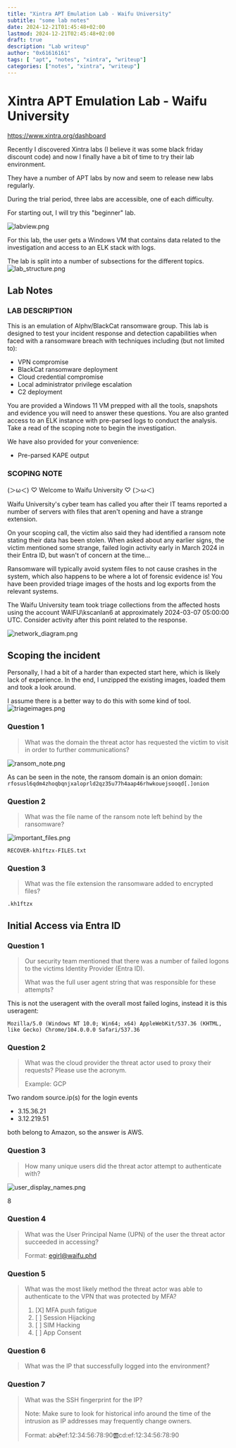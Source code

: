 ```yaml
---
title: "Xintra APT Emulation Lab - Waifu University"
subtitle: "some lab notes"
date: 2024-12-21T01:45:48+02:00
lastmod: 2024-12-21T02:45:48+02:00
draft: true
description: "Lab writeup"
author: "0x61616161"
tags: [ "apt", "notes", "xintra", "writeup"]
categories: ["notes", "xintra", "writeup"]
---
```


# Xintra APT Emulation Lab - Waifu University

https://www.xintra.org/dashboard

Recently I discovered Xintra labs (I believe it was some black friday discount code) and now I finally have a bit of time to try their lab environment.

They have a number of APT labs by now and seem to release new labs regularly.

During the trial period, three labs are accessible, one of each difficulty.

For starting out, I will try this "beginner" lab.

![labview.png](xintra/labview.png)

For this lab, the user gets a Windows VM that contains data related to the investigation and access to an ELK stack with logs.

The lab is split into a number of subsections for the different topics.
![lab_structure.png](xintra/waifu_university/lab_structure.png)

## Lab Notes
### LAB DESCRIPTION
This is an emulation of Alphv/BlackCat ransomware group. This lab is designed to test your incident response and detection capabilities when faced with a ransomware breach with techniques including (but not limited to):

* VPN compromise
* BlackCat ransomware deployment
* Cloud credential compromise
* Local administrator privilege escalation
* C2 deployment

You are provided a Windows 11 VM prepped with all the tools, snapshots and evidence you will need to answer these questions. You are also granted access to an ELK instance with pre-parsed logs to conduct the analysis. Take a read of the scoping note to begin the investigation.

We have also provided for your convenience:

* Pre-parsed KAPE output

### SCOPING NOTE
(＞ω＜) ♡ Welcome to Waifu University ♡ (＞ω＜)

Waifu University's cyber team has called you after their IT teams reported a number of servers with files that aren't opening and have a strange extension.

On your scoping call, the victim also said they had identified a ransom note stating their data has been stolen. When asked about any earlier signs, the victim mentioned some strange, failed login activity early in March 2024 in their Entra ID, but wasn't of concern at the time...

Ransomware will typically avoid system files to not cause crashes in the system, which also happens to be where a lot of forensic evidence is! You have been provided triage images of the hosts and log exports from the relevant systems.

The Waifu University team took triage collections from the affected hosts using the account WAIFU\kscanlan6 at approximately 2024-03-07 05:00:00 UTC. Consider activity after this point related to the response.

![network_diagram.png](xintra/waifu_university/network_diagram.png)

## Scoping the incident

Personally, I had a bit of a harder than expected start here, which is likely lack of experience. In the end, 
I unzipped the existing images, loaded them and took a look around. 

I assume there is a better way to do this with some kind of tool.
![triageimages.png](xintra/waifu_university/scoping_the_incident/triageimages.png)

### Question 1

> What was the domain the threat actor has requested the victim to visit in order to further communications?

![ransom_note.png](xintra/waifu_university/scoping_the_incident/ransom_note.png)

As can be seen in the note, the ransom domain is an onion domain: 
`rfosusl6qdm4zhoqbqnjxaloprld2qz35u77h4aap46rhwkouejsooqd[.]onion`

### Question 2

> What was the file name of the ransom note left behind by the ransomware?

![important_files.png](xintra/waifu_university/scoping_the_incident/important_files.png)

`RECOVER-kh1ftzx-FILES.txt`

### Question 3

> What was the file extension the ransomware added to encrypted files?

`.kh1ftzx`


## Initial Access via Entra ID

### Question 1

> Our security team mentioned that there was a number of failed logons to the victims Identity Provider (Entra ID).
> 
> What was the full user agent string that was responsible for these attempts?

This is not the useragent with the overall most failed logins, instead it is this useragent: 

`Mozilla/5.0 (Windows NT 10.0; Win64; x64) AppleWebKit/537.36 (KHTML, like Gecko) Chrome/104.0.0.0 Safari/537.36`



### Question 2

> What was the cloud provider the threat actor used to proxy their requests? Please use the acronym.
>
> Example: GCP

Two random source.ip(s) for the login events
* 3.15.36.21
* 3.12.219.51

both belong to Amazon, so the answer is AWS.

### Question 3

> How many unique users did the threat actor attempt to authenticate with?

![user_display_names.png](xintra/waifu_university/initial_access_via_entra_id/user_display_names.png)

8

### Question 4

> What was the User Principal Name (UPN) of the user the threat actor succeeded in accessing?
>
> Format: egirl@waifu.phd





### Question 5

> What was the most likely method the threat actor was able to authenticate to the VPN that was protected by MFA?
>
> 1. [X] MFA push fatigue
> 2. [ ] Session Hijacking
> 3. [ ] SIM Hacking
> 4. [ ] App Consent


### Question 6

> What was the IP that successfully logged into the environment?




### Question 7 

> What was the SSH fingerprint for the IP?
>
> Note: Make sure to look for historical info around the time of the intrusion as IP addresses may frequently change owners.
>
> Format: ab:cd:ef:12:34:56:78:90:ab:cd:ef:12:34:56:78:90









